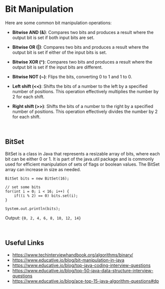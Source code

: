 # Bit Manipulation


Here are some common bit manipulation operations:

* **Bitwise AND (&)**: Compares two bits and produces a result where the output bit is set if both input bits are set.

* **Bitwise OR (|)**: Compares two bits and produces a result where the output bit is set if either of the input bits is set.

* **Bitwise XOR (^)**: Compares two bits and produces a result where the output bit is set if the input bits are different.

* **Bitwise NOT (~)**: Flips the bits, converting 0 to 1 and 1 to 0.

* **Left shift (<<)**: Shifts the bits of a number to the left by a specified number of positions. This operation effectively multiplies the number by 2 for each shift.

* **Right shift (>>)**: Shifts the bits of a number to the right by a specified number of positions. This operation effectively divides the number by 2 for each shift.

<br/>

## BitSet
BitSet is a class in Java that represents a resizable array of bits, where each bit can be either 0 or 1. It is part of the java.util package and is commonly used for efficient manipulation of sets of flags or boolean values. The BitSet array can increase in size as needed.


```
BitSet bits = new BitSet(16);

// set some bits
for(int i = 0; i < 16; i++) {
    if((i % 2) == 0) bits.set(i);
}

System.out.println(bits);
```

Output: `{0, 2, 4, 6, 8, 10, 12, 14}`


<br/>

## Useful Links
* https://www.techinterviewhandbook.org/algorithms/binary/
* https://www.educative.io/blog/bit-manipulation-in-java
* https://www.educative.io/blog/top-java-coding-interview-questions
* https://www.educative.io/blog/top-50-java-data-structure-interview-questions
* https://www.educative.io/blog/ace-top-15-java-algorithm-questions#dp